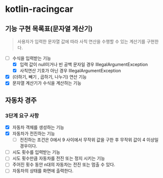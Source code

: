 # kotlin-racingcar

## 기능 구현 목록표(문자열 계산기)
> 사용자가 입력한 문자열 값에 따라 사칙 연산을 수행할 수 있는 계산기를 구현한다. 

- [ ] 수식을 입력받는 기능 
  - [x] 입력 값이 null이거나 빈 공백 문자일 경우 IllegalArgumentException
  - [x] 사칙연산 기호가 아닌 경우 IllegalArgumentException
- [x] (더하기, 빼기 , 곱하기, 나누기) 연산 기능
- [x] 문자열 계산기가 수식을 계산하는 기능

## 자동차 경주
### 3단계 요구 사항
- [x] 자동차 객체를 생성하는 기능
- [x] 자동차가 전진하는 기능
  - [ ] 전진하는 조건은 0에서 9 사이에서 무작위 값을 구한 후 무작위 값이 4 이상일 경우이다.
- [ ] 시도 횟수를 입력받는 기능 
- [ ] 시도 횟수만큼 자동차를 전진 또는 정지 시키는 기능
- [ ] 주어진 횟수 동안 n대의 자동차는 전진 또는 멈출 수 있다.
- [ ] 자동차의 상태를 화면에 출력한다.
